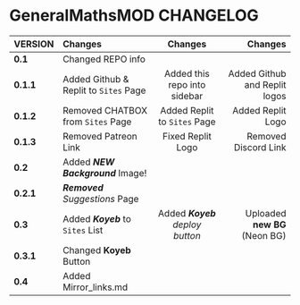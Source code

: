 # GeneralMathsMOD CHANGELOG

| **VERSION**        | **Changes**                           | **Changes**                     | **Changes**                   |
|:-------------------|:--------------------------------------|:-------------------------------:|------------------------------:|
| **0.1**            | Changed REPO info                     |                                 |                               |
| **0.1.1**          | Added Github & Replit to `Sites` Page | Added this repo into sidebar    | Added Github and Replit logos |
| **0.1.2**          | Removed CHATBOX from `Sites` Page     | Added Replit to `Sites` Page    | Added Replit Logo             |
| **0.1.3**          | Removed Patreon Link                  | Fixed Replit Logo               | Removed Discord Link          |
| **0.2**            | Added ***NEW Background*** Image!     |                                 |                               |
| **0.2.1**          | ***Removed** Suggestions* Page        |                                 |                               |
| **0.3**            | Added ***Koyeb*** to `Sites` List     | Added ***Koyeb** deploy button* | Uploaded **new BG** (Neon BG) |
| **0.3.1**          | Changed **Koyeb** Button              |                                 |                               | 
| **0.4**            | Added Mirror_links.md                 |                                 |                               |
